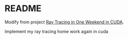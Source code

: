 # README

Modify from project [Ray Tracing in One Weekend in CUDA](https://github.com/rogerallen/raytracinginoneweekend).

Implement my ray tracing home work again in cuda
